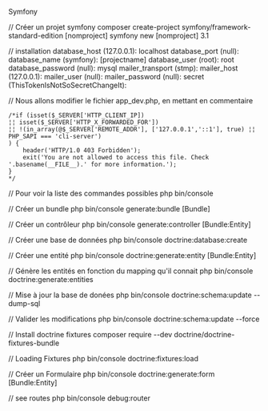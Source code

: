 Symfony

// Créer un projet symfony
composer create-project symfony/framework-standard-edition [nomproject]
symfony new [nomproject] 3.1

// installation
database_host (127.0.0.1): localhost
database_port (null):
database_name (symfony): [projectname]
database_user (root): root
database_password (null): mysql
mailer_transport (stmp):
mailer_host (127.0.0.1):
mailer_user (null):
mailer_password (null):
secret (ThisTokenIsNotSoSecretChangeIt):

// Nous allons modifier le fichier app_dev.php, en mettant en commentaire
```
/*if (isset($_SERVER['HTTP_CLIENT_IP])
¦¦ isset($_SERVER['HTTP_X_FORWARDED_FOR'])
¦¦ !(in_array(@$_SERVER['REMOTE_ADDR'], ['127.0.0.1','::1'], true) ¦¦ PHP_SAPI === 'cli-server')
) {
	header('HTTP/1.0 403 Forbidden');
	exit('You are not allowed to access this file. Check '.basename(__FILE__).' for more information.');
}
*/
```

// Pour voir la liste des commandes possibles
php bin/console

// Créer un bundle
php bin/console generate:bundle [Bundle]

// Créer un contrôleur
php bin/console generate:controller [Bundle:Entity]

// Créer une base de données
php bin/console doctrine:database:create

// Créer une entité
php bin/console doctrine:generate:entity [Bundle:Entity]

// Génère les entités en fonction du mapping qu'il connait
php bin/console doctrine:generate:entities

// Mise à jour la base de donées
php bin/console doctrine:schema:update --dump-sql

// Valider les modifications
php bin/console doctrine:schema:update --force

// Install doctrine fixtures
composer require --dev doctrine/doctrine-fixtures-bundle

// Loading Fixtures
php bin/console doctrine:fixtures:load

// Créer un Formulaire
php bin/console doctrine:generate:form [Bundle:Entity]

// see routes
php bin/console debug:router